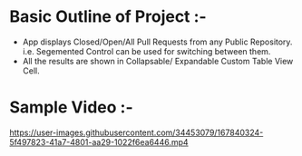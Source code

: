 # Basic Outline of Project :-
- App displays Closed/Open/All Pull Requests from any Public Repository. i.e. Segemented Control can be used for switching between them.
- All the results are shown in Collapsable/ Expandable Custom Table View Cell.

# Sample Video :-




https://user-images.githubusercontent.com/34453079/167840324-5f497823-41a7-4801-aa29-1022f6ea6446.mp4

